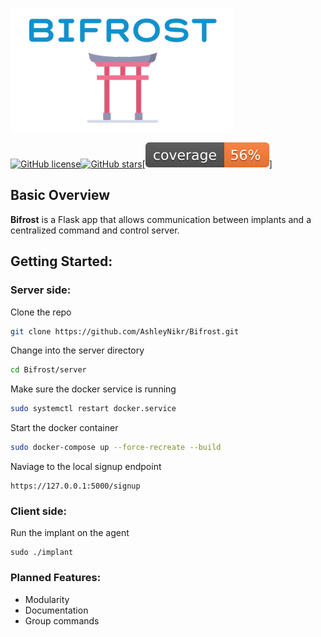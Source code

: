 ![Bifrost](docs/img/Bifrost.png)

[![GitHub license](https://img.shields.io/github/license/AshleyNikr/Bifrost)](https://github.com/AshleyNikr/Bifrost/blob/master/LICENSE)[![GitHub stars](https://img.shields.io/github/stars/AshleyNikr/Bifrost)](https://github.com/AshleyNikr/Bifrost/stargazers)[![Test coverage](docs/img/coverage.svg)]
## Basic Overview
**Bifrost** is a Flask app that allows communication between implants and a centralized command and control server.
## Getting Started:
### Server side:
Clone the repo
```bash
git clone https://github.com/AshleyNikr/Bifrost.git
```
Change into the server directory
```bash
cd Bifrost/server
```
Make sure the docker service is running
```bash
sudo systemctl restart docker.service
```
Start the docker container
```bash
sudo docker-compose up --force-recreate --build
```
Naviage to the local signup endpoint  
```
https://127.0.0.1:5000/signup
```
### Client side:
Run the implant on the agent
```
sudo ./implant
```
### Planned Features:
- Modularity
- Documentation
- Group commands
